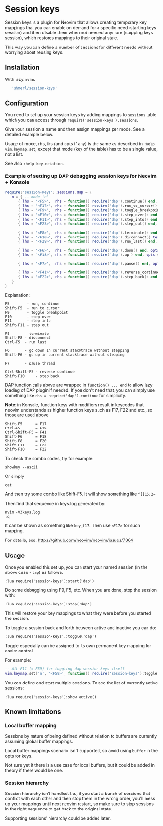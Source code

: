 # Session keys

Session keys is a plugin for Neovim that allows creating temporary key mappings that you can enable on demand
for a specific need (starting keys session) and then disable them when not needed anymore (stopping keys session),
which restores mappings to their original state.

This way you can define a number of sessions for different needs without worrying about reusing keys.

## Installation

With lazy.nvim:

```lua
   'shmerl/session-keys'
```

## Configuration

You need to set up your session keys by adding mappings to `sessions` table which you can access through
`require('session-keys').sessions`.

Give your session a name and then assign mappings per mode. See a detailed example below.

Usage of mode, rhs, lhs (and opts if any) is the same as described in `:help vim.keymap.set`,
except that mode (key of the table) has to be a single value, not a list.

See also `:help key-notation`.

### Example of setting up DAP debugging session keys for Neovim + Konsole

```lua
require('session-keys').sessions.dap = {
   n = { -- mode 'n'
      { lhs = '<F5>',  rhs = function() require('dap').continue() end, opts = { desc = 'Run, continue' } },
      { lhs = '<F17>', rhs = function() require('dap').run_to_cursor() end, opts = { desc = 'Run to cursor' } },
      { lhs = '<F9>',  rhs = function() require('dap').toggle_breakpoint() end, opts = { desc = 'Toggle breakpoint' } },
      { lhs = '<F10>', rhs = function() require('dap').step_over() end, opts = { desc = 'Step over' } },
      { lhs = '<F11>', rhs = function() require('dap').step_into() end, opts = { desc = 'Step into' } },
      { lhs = '<F23>', rhs = function() require('dap').step_out() end, opts = { desc = 'Step out' } },

      { lhs = '<F8>',  rhs = function() require('dap').terminate() end, opts = { desc = 'Terminate' } },
      { lhs = '<F20>', rhs = function() require('dap').disconnect({ terminateDebuggee = false }) end, opts = { desc = 'Disconnect' } },
      { lhs = '<F29>', rhs = function() require('dap').run_last() end, opts = { desc = 'Run last' } },

      { lhs = '<F6>',  rhs = function() require('dap').down() end, opts = { desc = 'Go down in current stacktrace without stepping' } },
      { lhs = '<F18>', rhs = function() require('dap').up() end, opts = { desc = 'Go up in current stacktrace without stepping' } },

      { lhs = '<F7>',  rhs = function() require('dap').pause() end, opts = { desc = 'Pause thread' } },

      { lhs = '<F41>', rhs = function() require('dap').reverse_continue() end, opts = { desc = 'Reverse continue' } },
      { lhs = '<F22>', rhs = function() require('dap').step_back() end, opts = { desc = 'Step back' } }
   }
}
```

Explanation:

```
F5        - run, continue
Shift-F5  - run to cursor
F9        - toggle breakpoint
F10       - step over
F11       - step into
Shift-F11 - step out

F8       - terminate
Shift-F8 - disconnect
Ctrl-F5  - run last

F6       - go down in current stacktrace without stepping
Shift-F6 - go up in current stacktrace without stepping

F7       - pause thread

Ctrl-Shift-F5 - reverse continue
Shift-F10     - step back
```

DAP function calls above are wrapped in `function() ... end` to allow lazy loading of DAP plugin if needed.
If you don't need that, you can simply use something like `rhs = require('dap').continue` for simplicity.

**Note**: in Konsole, function keys with modifiers result in keycodes that neovim understands as higher function keys
  such as F17, F22 and etc., so those are used above:

```
Shift-F5      = F17
Ctrl-F5       = F29
Ctrl-Shift-F5 = F41
Shift-F6      = F18
Shift-F8      = F20
Shift-F11     = F23
Shift-F10     = F22

```

To check the combo codes, try for example:

```
showkey --ascii
```

Or simply

```
cat
```

And then try some combo like Shift-F5. It will show something like `^[[15;2~`

Then find that sequence in keys.log generated by:

```
nvim -V3keys.log
:q
```

It can be shown as something like `key_f17`. Then use `<F17>` for such mapping.

For details, see: https://github.com/neovim/neovim/issues/7384

## Usage

Once you enabled this set up, you can start your named session (in the above case - `dap`) as follows:

```vim
:lua require('session-keys'):start('dap')
```

Do some debugging using F9, F5, etc. When you are done, stop the session with:

```vim
:lua require('session-keys'):stop('dap')
```

This will restore your key mappings to what they were before you started the session.

To toggle a session back and forth between active and inactive you can do:

```vim
:lua require('session-keys'):toggle('dap')
```

Toggle especially can be assigned to its own permanent key mapping for easier control.

For example:

```lua
-- Alt-F11 (= F59) for toggling dap session keys itself
vim.keymap.set('n', '<F59>', function() require('session-keys'):toggle('dap') end)

```

You can define and start multiple sessions. To see the list of currently active sessions:

```vim
:lua require('session-keys'):show_active()
```

## Known limitations

### Local buffer mapping

Sessions by nature of being defined without relation to buffers are currently assuming global buffer mappings.

Local buffer mappings scenario isn't supported, so avoid using `buffer` in the opts for keys.

Not sure yet if there is a use case for local buffers, but it could be added in theory if there would be one.

### Session hierarchy

Session hierarchy isn't handled. I.e., if you start a bunch of sessions that conflict with each other and then stop them in the wrong order,
you'll mess up your mappings until next neovim restart, so make sure to stop sessions in the right sequence to get back to the original state.

Supporting sessions' hierarchy could be added later.
